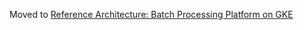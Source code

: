 Moved to [Reference Architecture: Batch Processing Platform on GKE](https://github.com/GoogleCloudPlatform/ai-on-gke/tree/main/best-practices/gke-batch-refarch)